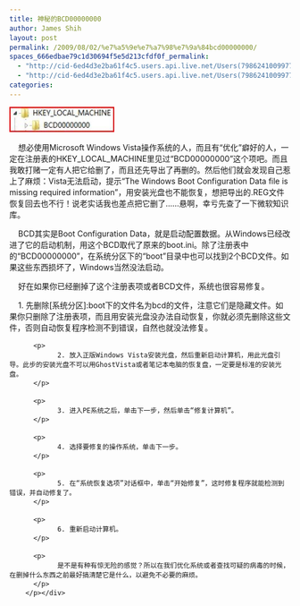 ```yaml
---
title: 神秘的BCD00000000
author: James Shih
layout: post
permalink: /2009/08/02/%e7%a5%9e%e7%a7%98%e7%9a%84bcd00000000/
spaces_666edbae79c1d30694f5e5d213cfdf0f_permalink:
  - "http://cid-6ed4d3e2ba61f4c5.users.api.live.net/Users(7986241009977783493)/Blogs('6ED4D3E2BA61F4C5!102')/Entries('6ED4D3E2BA61F4C5!325')?authkey=72j5ZQnBJYQ%24"
  - "http://cid-6ed4d3e2ba61f4c5.users.api.live.net/Users(7986241009977783493)/Blogs('6ED4D3E2BA61F4C5!102')/Entries('6ED4D3E2BA61F4C5!325')?authkey=72j5ZQnBJYQ%24"
categories:
---
```

<div id="msgcns!6ED4D3E2BA61F4C5!325" class="bvMsg">
  <p>
    <a href="/media/legacy/2009/08/e68d95e88eb75b25d.jpg" rel="WLPP"><img style="border-bottom:0;border-left:0;display:inline;border-top:0;border-right:0;" title="捕获" border="0" alt="捕获" src="/media/legacy/2009/08/e68d95e88eb75b25d.jpg?w=184" width="188" height="45" /></a> <p>
          想必使用Microsoft Windows Vista操作系统的人，而且有“优化”癖好的人，一定在注册表的HKEY_LOCAL_MACHINE里见过“BCD00000000”这个项吧。而且我敢打赌一定有人把它给删了，而且还先导出了再删的。然后他们就会发现自己惹上了麻烦：Vista无法启动，提示“The Windows Boot Configuration Data file is missing required information”，用安装光盘也不能恢复，想把导出的.REG文件恢复回去也不行！说老实话我也差点把它删了……悬啊，幸亏先查了一下微软知识库。 <p>
            BCD其实是Boot Configuration Data，就是启动配置数据。从Windows已经改进了它的启动机制，用这个BCD取代了原来的boot.ini。除了注册表中的“BCD00000000”，在系统分区下的“boot”目录中也可以找到2个BCD文件。如果这些东西损坏了，Windows当然没法启动。 <p>
              好在如果你已经删掉了这个注册表项或者BCD文件，系统也很容易修复。 <p>
                1. 先删除[系统分区]:boot下的文件名为bcd的文件，注意它们是隐藏文件。如果你只删除了注册表项，而且用安装光盘没办法自动恢复，你就必须先删除这些文件，否则自动恢复程序检测不到错误，自然也就没法修复。
          </p>
          
          <p>
                2. 放入正版Windows Vista安装光盘，然后重新启动计算机，用此光盘引导。此步的安装光盘不可以用GhostVista或者笔记本电脑的恢复盘，一定要是标准的安装光盘。
          </p>
          
          <p>
                3. 进入PE系统之后，单击下一步，然后单击“修复计算机”。
          </p>
          
          <p>
                4. 选择要修复的操作系统，单击下一步。
          </p>
          
          <p>
                5. 在“系统恢复选项”对话框中，单击“开始修复”，这时修复程序就能检测到错误，并自动修复了。
          </p>
          
          <p>
                6. 重新启动计算机。
          </p>
          
          <p>
                是不是有种有惊无险的感觉？所以在我们优化系统或者查找可疑的病毒的时候，在删掉什么东西之前最好搞清楚它是什么，以避免不必要的麻烦。
          </p>
        </p></div>